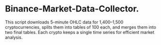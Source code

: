 # Binance-Market-Data-Collector.
This script downloads 5-minute OHLC data for 1,400–1,500 cryptocurrencies, splits them into tables of 100 each, and merges them into two final tables. Each crypto keeps a single time series for efficient market analysis.
